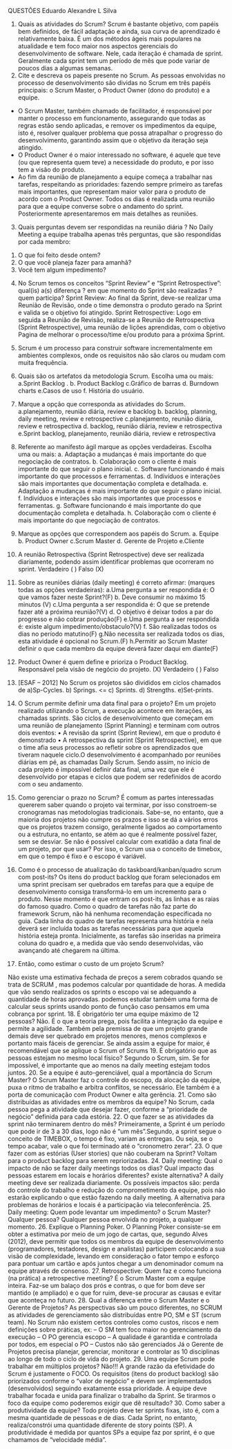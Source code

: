 QUESTÕES
Eduardo Alexandre L Silva
1.	Quais as atividades do Scrum? 
Scrum é bastante objetivo, com papéis bem definidos, de fácil adaptação e ainda, sua curva de aprendizado é relativamente baixa. É um dos métodos ágeis mais populares na atualidade e tem foco maior nos aspectos gerenciais do desenvolvimento de software. Nele, cada iteração é chamada de sprint. Geralmente cada sprint tem um período de mês que pode variar de poucos dias a algumas semanas.
2.	Cite e descreva os papeis presente no Scrum.
 As pessoas envolvidas no processo de desenvolvimento são dividas no Scrum em três papéis principais: o Scrum Master, o Product Owner (dono do produto) e a equipe.
- O Scrum Master, também chamado de facilitador, é responsável por manter o processo em funcionamento, assegurando que todas as regras estão sendo aplicadas, e remover os impedimentos da equipe, isto é, resolver qualquer problema que possa atrapalhar o progresso do desenvolvimento, garantindo assim que o objetivo da iteração seja atingido.
- O Product Owner é o maior interessado no software, é aquele que teve (ou que representa quem teve) a necessidade do produto, e por isso tem a visão do produto.
- Ao fim da reunião de planejamento a equipe começa a trabalhar nas tarefas, respeitando as prioridades: fazendo sempre primeiro as tarefas mais importantes, que representam maior valor para o produto de acordo com o Product Owner. Todos os dias é realizada uma reunião para que a equipe converse sobre o andamento do sprint. Posteriormente apresentaremos em mais detalhes as reuniões. 

3. Quais perguntas devem ser respondidas na reunião diária ? 
No Daily Meeting a equipe trabalha apenas três perguntas, que são respondidas por cada membro:
1) O que foi feito desde ontem? 
2) O que você planeja fazer para amanhã? 
3) Você tem algum impedimento?
4. No Scrum temos os conceitos “Sprint Review” e “Sprint Retrospective”: qual(is) a(s) diferença ? em que momento do Sprint são realizadas ? quem participa?
Sprint Review: Ao final da Sprint, deve-se realizar uma Reunião de Revisão, onde o time demonstra o produto gerado na Sprint e valida se o objetivo foi atingido.
Sprint Retrospective: Logo em seguida a Reunião de Revisão, realiza-se a Reunião de Retrospectiva (Sprint Retrospective), uma reunião de lições aprendidas, com o objetivo Pagina de melhorar o processo/time e/ou produto para a próxima Sprint.
 
5. Scrum é um processo para construir software incrementalmente em ambientes complexos, onde os requisitos não são claros ou mudam com muita frequência.

 6. Quais são os artefatos da metodologia Scrum. Escolha uma ou mais: 
a.Sprint Backlog .
b. Product Backlog 
c.Gráfico de barras 
d. Burndown charts 
e.Casos de uso 
f. História do usuário. 
7. Marque a opção que corresponda as atividades do Scrum. 
a.planejamento, reunião diária, review e backlog 
b. backlog, planning, daily meeting, review e retrospective 
c.planejamento, reunião diária, review e retrospectiva 
d. backlog, reunião diária, review e retrospectiva 
e.Sprint backlog, planejamento, reunião diária, review e retrospectiva 
8. Referente ao manifesto ágil marque as opções verdadeiras. Escolha uma ou mais: 
a. Adaptação a mudanças é mais importante do que negociação de contratos. 
b. Colaboração com o cliente é mais importante do que seguir o plano inicial.
 c. Software funcionando é mais importante do que processos e ferramentas.
d. Indivíduos e interações são mais importantes que documentação completa e detalhada. 
e. Adaptação a mudanças é mais importante do que seguir o plano inicial. 
f. Indivíduos e interações são mais importantes que processos e ferramentas. 
g. Software funcionando é mais importante do que documentação completa e detalhada. 
h. Colaboração com o cliente é mais importante do que negociação de contratos. 
9. Marque as opções que correspondem aos papéis do Scrum. 
a. Equipe 
b. Product Owner
c.Scrum Master 
d. Gerente de Projeto 
e.Cliente 
10. A reunião Retrospectiva (Sprint Retrospective) deve ser realizada diariamente, podendo assim identificar problemas que ocorreram no sprint. Verdadeiro ( ) Falso (X)
11. Sobre as reuniões diárias (daily meeting) é correto afirmar:
(marques todas as opções verdadeiras): 
a.Uma pergunta a ser respondida é: O que vamos fazer neste Sprint?(F) 
b. Deve consumir no máximo 15 minutos (V)
c.Uma pergunta a ser respondida é: O que se pretende fazer até a próxima reunião?(V) 
d. O objetivo é deixar todos a par do progresso e não cobrar produção(F) 
e.Uma pergunta a ser respondida é: existe algum impedimento/obstaculo?(V) 
f. São realizadas todos os dias no período matutino(F) 
g.Não necessita ser realizada todos os dias, esta atividade é opcional no Scrum.(F)
h.Permitir ao Scrum Master definir o que cada membro da equipe deverá fazer daqui em diante(F) 
12. Product Owner é quem define e prioriza o Product Backlog. Responsável pela visão de negócio do projeto. (X) Verdadeiro ( ) Falso
13. [ESAF – 2012] No Scrum os projetos são divididos em ciclos chamados de 
a)Sp-Cycles. 
b) Springs. <=
c) Sprints. 
d) Strengths. 
e)Set-prints. 
14. O Scrum permite definir uma data final para o projeto? 
Em um projeto realizado utilizando o Scrum, a execução acontece em iterações, as chamadas sprints. São ciclos de desenvolvimento que começam em uma reunião de planejamento (Sprint Planning) e terminam com outros dois eventos:
•	A revisão da sprint (Sprint Review), em que o produto é demonstrado
•	A retrospectiva da sprint (Sprint Retrospective), em que o time afia seus processos ao refletir sobre os aprendizados que tiveram naquele ciclo.O desenvolvimento é acompanhado por reuniões diárias em pé, as chamadas Daily Scrum.
Sendo assim, no início de cada projeto é impossível definir data final, uma vez que ele é desenvolvido por etapas e ciclos que podem ser redefinidos de acordo com o seu andamento.

15. Como gerenciar o prazo no Scrum? 
É comum as partes interessadas quererem saber quando o projeto vai terminar, por isso constroem-se cronogramas nas metodologias tradicionais. Sabe-se, no entanto, que a maioria dos projetos não cumpre os prazos e isso se dá a vários erros que os projetos trazem consigo, geralmente ligados ao comportamento ou a estrutura, no entanto, se atém ao que é realmente possível fazer, sem se desviar. Se não é possível calcular com exatidão a data final de um projeto, por que usar? Por isso, o Scrum usa o conceito de timebox, em que o tempo é fixo e o escopo é variável.
16. Como é o processo de atualização do taskboard/kanban/quadro scrum com post-its? 
Os itens do product backlog que foram selecionados  em uma sprint precisam ser quebrados em tarefas para que a equipe de desenvolvimento consiga transformá-lo em um incremento para o produto. Nesse momento é que entram os post-its, as linhas e as raias do famoso quadro.
Como o quadro de tarefas não faz parte do framework Scrum, não há nenhuma recomendação especificada no guia. Cada linha do quadro de tarefas representa uma história e nela deverá ser incluída todas as tarefas necessárias para que aquela história esteja pronta. Inicialmente, as tarefas são inseridas na primeira coluna do quadro e, a medida que vão sendo desenvolvidas, vão avançando até chegarem na última.

17. Então, como estimar o custo de um projeto Scrum?

Não existe uma estimativa fechada de preços a serem cobrados quando se trata de SCRUM , mas podemos calcular por quantidade de horas. A medida que vão sendo realizados os sprints o escopo vai se adequando a quantidade de horas aprovadas.  podemos estudar também uma forma de calcular seus sprints usando ponto de função caso pensamos em uma cobrança por sprint.
18. É obrigatório ter uma equipe máximo de 12 pessoas?
 Não. É o que a teoria prega, pois facilita a integração da equipe e permite a agilidade. Também pela premissa de que um projeto grande demais deve ser quebrado em projetos menores, menos complexos e portanto mais fáceis de gerenciar. Se ainda assim a equipe for maior, é recomendável que se aplique o Scrum of Scrums
19. É obrigatório que as pessoas estejam no mesmo local físico? 
Segundo o Scrum, sim. Se for impossível, é importante que ao menos na daily meeting estejam todos juntos.
20. Se a equipe é auto-gerenciável, qual a mportância do Scrum Master?
O Scrum Master faz o controle do escopo, da alocação da equipe, puxa o ritmo de trabalho e arbitra conflitos, se necessário. Ele também é a porta de comunicação com Product Owner e alta gerência. 
21. Como são distribuídas as atividades entre os membros da equipe? 
No Scrum, cada pessoa pega a atividade que desejar fazer, conforme a “prioridade de negócio” definida para cada estória.
22. O que fazer se as atividades da sprint não terminarem dentro do mês? 
Primeiramente, a Sprint é um período que pode ir de 3 a 30 dias, logo não é “um mês”.Segundo, a sprint segue o conceito de TIMEBOX, o tempo é fixo, variam as entregas. Ou seja, se o tempo acabar, vale o que foi terminado até o “cronometro zerar”.
23. O que fazer com as estórias (User stories) que não couberam na Sprint?
Voltam para o product backlog para serem repriorizadas.
24. Daily meeting: Qual o impacto de não se fazer daily meetings todos os dias? Qual impacto das pessoas estarem em locais e horários diferentes? existe alternativa? 
A daily meeting deve ser realizada diariamente. Os possíveis impactos são: perda do controle do trabalho e redução do  comprometimento da equipe, pois não estarão explicando o que estão fazendo na daily meeting. A alternativa para problemas de horários e locais é a participação via teleconferência.
25. Daily meeting: Quem pode levantar um impedimento? o Scrum Master? Qualquer pessoa? 
Qualquer pessoa envolvida no projeto, a qualquer momento.
26. Explique o Planning Poker. 
O Planning Poker consiste-se em obter a estimativa por meio de um jogo de cartas, que, segundo Alves (2012), deve permitir que todos os membros da equipe de desenvolvimento (programadores, testadores, design e analistas) participem colocando a sua visão de complexidade, levando em consideração o fator tempo e esforço para pontuar um cartão e após juntos chegar a um denominador comum na equipe através de consenso.
27. Retrospective: Quem faz e como funciona (na prática) a retrospective meeting? 
É o Scrum Master com a equipe inteira. Faz-se um balaço dos prós e contras, o que for bom deve ser mantido (e ampliado) e o que for ruim, deve-se procurar as causas e evitar que aconteça no futuro.
28. Qual a diferença entre o Scrum Master e o Gerente de Projetos? 
As perspectivas são um pouco diferentes, no SCRUM as atividades de gerenciamento são distribuídas entre PO, SM e ST (scrum team). No Scrum não existem certos controles como custos, riscos e nem definições sobre práticas, ex:
– O SM tem foco maior no gerenciamento da execução
– O PO gerencia escopo
– A qualidade é garantida e controlada por todos, em especial o PO
– Custos não são gerenciados Já o Gerente de Projetos precisa planejar, gerenciar, monitorar e controlar as 10 disciplinas ao longo de todo o ciclo de vida do projeto.
29. Uma equipe Scrum pode trabalhar em múltiplos projetos? 
Não!!! A grande razão da efetividade do Scrum é justamente o FOCO. Os requisitos (itens do product backlog) são priorizados conforme o “valor de negócio” e devem ser implementados (desenvolvidos) seguindo exatamente essa prioridade. A equipe deve trabalhar focada e unida para finalizar o trabalho da Sprint. Se tirarmos o foco da equipe como poderemos exigir que dê resultado?
30. Como saber a produtividade da equipe?
Todo projeto deve ter sprints fixas, isto é, com a mesma quantidade de pessoas e de dias. Cada Sprint, no entanto, realiza/constrói uma quantidade diferente de story points (SP). A produtividade é medida por quantos SPs a equipe faz por sprint, é o que chamamos de “velocidade média”.
